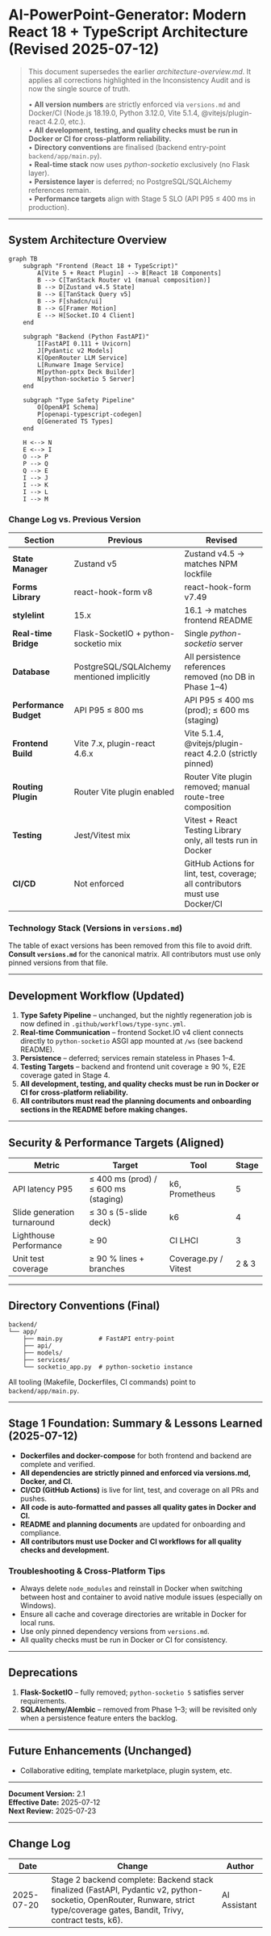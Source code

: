 # AI-PowerPoint-Generator: Modern React 18 + TypeScript Architecture (Revised 2025-07-12)

> This document supersedes the earlier *architecture-overview.md*. It applies all corrections highlighted in the Inconsistency Audit and is now the single source of truth.
>
> • **All version numbers** are strictly enforced via `versions.md` and Docker/CI (Node.js 18.19.0, Python 3.12.0, Vite 5.1.4, @vitejs/plugin-react 4.2.0, etc.).  
> • **All development, testing, and quality checks must be run in Docker or CI for cross-platform reliability.**  
> • **Directory conventions** are finalised (backend entry-point `backend/app/main.py`).  
> • **Real-time stack** now uses *python-socketio* exclusively (no Flask layer).  
> • **Persistence layer** is deferred; no PostgreSQL/SQLAlchemy references remain.  
> • **Performance targets** align with Stage 5 SLO (API P95 ≤ 400 ms in production).

---

## System Architecture Overview

```mermaid
graph TB
    subgraph "Frontend (React 18 + TypeScript)"
        A[Vite 5 + React Plugin] --> B[React 18 Components]
        B --> C[TanStack Router v1 (manual composition)]
        B --> D[Zustand v4.5 State]
        B --> E[TanStack Query v5]
        B --> F[shadcn/ui]
        B --> G[Framer Motion]
        E --> H[Socket.IO 4 Client]
    end

    subgraph "Backend (Python FastAPI)"
        I[FastAPI 0.111 + Uvicorn]
        J[Pydantic v2 Models]
        K[OpenRouter LLM Service]
        L[Runware Image Service]
        M[python-pptx Deck Builder]
        N[python-socketio 5 Server]
    end

    subgraph "Type Safety Pipeline"
        O[OpenAPI Schema]
        P[openapi-typescript-codegen]
        Q[Generated TS Types]
    end

    H <--> N
    E <--> I
    O --> P
    P --> Q
    Q --> E
    I --> J
    I --> K
    I --> L
    I --> M
```

### Change Log vs. Previous Version
| Section | Previous | Revised |
|---------|----------|---------|
| **State Manager** | Zustand v5 | Zustand v4.5  → matches NPM lockfile |
| **Forms Library** | react-hook-form v8 | react-hook-form v7.49 |
| **stylelint** | 15.x | 16.1  → matches frontend README |
| **Real-time Bridge** | Flask-SocketIO + python-socketio mix | Single *python-socketio* server |
| **Database** | PostgreSQL/SQLAlchemy mentioned implicitly | All persistence references removed (no DB in Phase 1–4) |
| **Performance Budget** | API P95 ≤ 800 ms | API P95 ≤ 400 ms (prod); ≤ 600 ms (staging) |
| **Frontend Build** | Vite 7.x, plugin-react 4.6.x | Vite 5.1.4, @vitejs/plugin-react 4.2.0 (strictly pinned) |
| **Routing Plugin** | Router Vite plugin enabled | Router Vite plugin removed; manual route-tree composition |
| **Testing** | Jest/Vitest mix | Vitest + React Testing Library only, all tests run in Docker |
| **CI/CD** | Not enforced | GitHub Actions for lint, test, coverage; all contributors must use Docker/CI |

### Technology Stack (Versions in `versions.md`)

The table of exact versions has been removed from this file to avoid drift. **Consult `versions.md`** for the canonical matrix. All contributors must use only pinned versions from that file.

---

## Development Workflow (Updated)

1. **Type Safety Pipeline** – unchanged, but the nightly regeneration job is now defined in `.github/workflows/type-sync.yml`.
2. **Real-time Communication** – frontend Socket.IO v4 client connects directly to `python-socketio` ASGI app mounted at `/ws` (see backend README).
3. **Persistence** – deferred; services remain stateless in Phases 1–4.
4. **Testing Targets** – backend and frontend unit coverage ≥ 90 %, E2E coverage gated in Stage 4.
5. **All development, testing, and quality checks must be run in Docker or CI for cross-platform reliability.**
6. **All contributors must read the planning documents and onboarding sections in the README before making changes.**

---

## Security & Performance Targets (Aligned)

| Metric | Target | Tool | Stage |
|--------|--------|------|-------|
| API latency P95 | ≤ 400 ms (prod) / ≤ 600 ms (staging) | k6, Prometheus | 5 |
| Slide generation turnaround | ≤ 30 s (5-slide deck) | k6 | 4 |
| Lighthouse Performance | ≥ 90 | CI LHCI | 3 |
| Unit test coverage | ≥ 90 % lines + branches | Coverage.py / Vitest | 2 & 3 |

---

## Directory Conventions (Final)
```
backend/
└── app/
    ├── main.py          # FastAPI entry-point
    ├── api/
    ├── models/
    ├── services/
    └── socketio_app.py  # python-socketio instance
```
All tooling (Makefile, Dockerfiles, CI commands) point to `backend/app/main.py`.

---

## Stage 1 Foundation: Summary & Lessons Learned (2025-07-12)
- **Dockerfiles and docker-compose** for both frontend and backend are complete and verified.
- **All dependencies are strictly pinned and enforced via versions.md, Docker, and CI.**
- **CI/CD (GitHub Actions)** is live for lint, test, and coverage on all PRs and pushes.
- **All code is auto-formatted and passes all quality gates in Docker and CI.**
- **README and planning documents** are updated for onboarding and compliance.
- **All contributors must use Docker and CI workflows for all quality checks and development.**

### Troubleshooting & Cross-Platform Tips
- Always delete `node_modules` and reinstall in Docker when switching between host and container to avoid native module issues (especially on Windows).
- Ensure all cache and coverage directories are writable in Docker for local runs.
- Use only pinned dependency versions from `versions.md`.
- All quality checks must be run in Docker or CI for consistency.

---

## Deprecations

1. **Flask-SocketIO** – fully removed; `python-socketio 5` satisfies server requirements.  
2. **SQLAlchemy/Alembic** – removed from Phase 1–3; will be revisited only when a persistence feature enters the backlog.

---

## Future Enhancements (Unchanged)
- Collaborative editing, template marketplace, plugin system, etc.

---

**Document Version:** 2.1  
**Effective Date:** 2025-07-12  
**Next Review:** 2025-07-23

---

## Change Log
| Date | Change | Author |
|------|--------|--------|
| 2025-07-20 | Stage 2 backend complete: Backend stack finalized (FastAPI, Pydantic v2, python-socketio, OpenRouter, Runware, strict type/coverage gates, Bandit, Trivy, contract tests, k6). | AI Assistant |